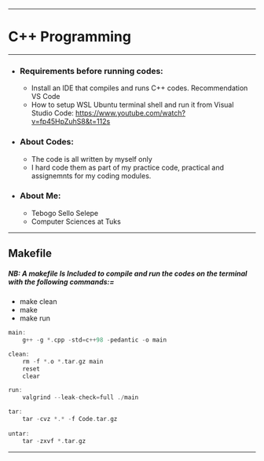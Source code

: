 ________________________________________________________________________________________

#                         C++ Programming                               
________________________________________________________________________________________
- ### Requirements before running codes:
    - Install an IDE that compiles and runs C++ codes. Recommendation VS Code
    - How to setup WSL Ubuntu terminal shell and run it from Visual Studio Code: https://www.youtube.com/watch?v=fp45HpZuhS8&t=112s
- ### About Codes:
    - The code is all written by myself only
    - I hard code them as part of my practice code, practical and assignemnts for my coding modules.
- ###  About Me: 
    - Tebogo Sello Selepe
    - Computer Sciences at Tuks
________________________________________________________________________________________
 ## Makefile
 ##### NB: A makefile Is Included to compile and run the codes on the terminal with the following commands:=
- make clean
- make
- make run


```C++
main:
	g++ -g *.cpp -std=c++98 -pedantic -o main

clean:
	rm -f *.o *.tar.gz main
	reset
	clear

run:
	valgrind --leak-check=full ./main

tar:
	tar -cvz *.* -f Code.tar.gz
	
untar:
	tar -zxvf *.tar.gz
```
________________________________________________________________________________________
